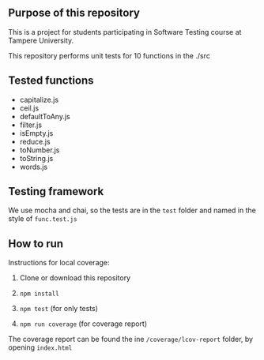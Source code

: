## Purpose of this repository

This is a project for students participating in Software Testing course
at Tampere University.

This repository performs unit tests for 10 functions in the ./src

## Tested functions

- capitalize.js
- ceil.js
- defaultToAny.js
- filter.js
- isEmpty.js
- reduce.js
- toNumber.js
- toString.js
- words.js

## Testing framework

We use mocha and chai, so the tests are in the `test` folder and named in the style of `func.test.js`

## How to run

Instructions for local coverage:

1. Clone or download this repository
2. `npm install`

3. `npm test` (for only tests)
4. `npm run coverage` (for coverage report)

The coverage report can be found the ine `/coverage/lcov-report` folder, by opening `index.html`

